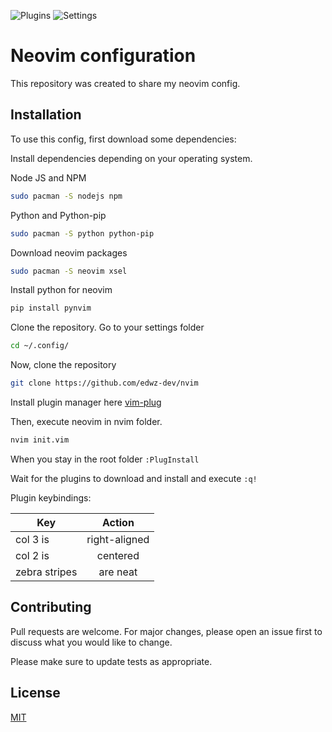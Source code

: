 <!--Neovim images-->
![Plugins](https://user-images.githubusercontent.com/17545760/118346342-5c69d800-b500-11eb-9cb3-ddfde45480c7.png)
![Settings](https://user-images.githubusercontent.com/17545760/118346343-5e339b80-b500-11eb-95ee-43ba4714fdb4.png)

# Neovim configuration

This repository was created to share my neovim config.

## Installation

To use this config, first download some dependencies:

Install dependencies depending on your operating system.

Node JS and NPM
```bash
sudo pacman -S nodejs npm
```

Python and Python-pip
```bash
sudo pacman -S python python-pip
```

Download neovim packages
```bash
sudo pacman -S neovim xsel
```

Install python for neovim
```bash
pip install pynvim
```

Clone the repository.
Go to your settings folder

```bash
cd ~/.config/
```
Now, clone the repository

```bash
git clone https://github.com/edwz-dev/nvim 
```

Install plugin manager here [vim-plug](https://www.google.com/search?q=vim-plug&oq=vim-plug&aqs=chrome..69i57j0l6j69i60.2592j0j4&sourceid=chrome&ie=UTF-8)

Then, execute neovim in nvim folder.

```bash
nvim init.vim
```

When you stay in the root folder
`:PlugInstall`

Wait for the plugins to download and install and execute
`:q!`

Plugin keybindings:

| Key | Action |
| ------------- |:-------------:|
| col 3 is      | right-aligned |
| col 2 is      | centered      |
| zebra stripes | are neat      |

## Contributing
Pull requests are welcome. For major changes, please open an issue first to discuss what you would like to change.

Please make sure to update tests as appropriate.

## License
[MIT](https://choosealicense.com/licenses/mit/)
